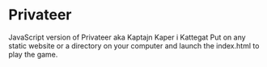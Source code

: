# Privateer
JavaScript version of Privateer aka Kaptajn Kaper i Kattegat
Put on any static website or a directory on your computer and launch the index.html to play the game.
